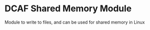# DCAF Shared Memory Module 
Module to write to files, and can be used for shared memory in Linux
 

